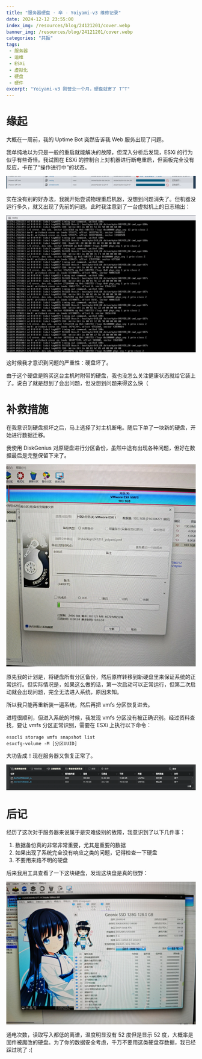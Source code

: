 ```yaml
---
title: "服务器硬盘 · 卒 - Yoiyami-v3 维修记录"
date: 2024-12-12 23:55:00
index_img: /resources/blog/24121201/cover.webp
banner_img: /resources/blog/24121201/cover.webp
categories: "共振"
tags:
 - 服务器
 - 运维
 - ESXi
 - 虚拟化
 - 硬盘
 - 硬件
excerpt: "Yoiyami-v3 刚营业一个月，硬盘就寄了 T^T"
---
```


# 缘起

大概在一周前，我的 Uptime Bot 突然告诉我 Web 服务出现了问题。

我单纯地以为只是一般的重启就能解决的故障，但深入分析后发现，ESXi 的行为似乎有些奇怪。我试图在 ESXi 的控制台上对机器进行断电重启，但面板完全没有反应，卡在了“操作进行中”的状态。

![（它甚至运行了十个小时）](./resources/blog/24121201/2.webp)

实在没有别的好办法，我就开始尝试物理重启机器，没想到问题消失了。但机器没运行多久，就又出现了先前的问题。此时我注意到了一台虚拟机上的日志输出：

![](./resources/blog/24121201/1.webp)

这时候我才意识到问题的严重性：硬盘坏了。

由于这个硬盘是购买这台主机时附带的硬盘，我也没怎么关注健康状态就给它装上了。说白了就是想到了会出问题，但没想到问题来得这么快（

# 补救措施

在我意识到硬盘损坏之后，马上选择了对主机断电。随后下单了一块新的硬盘，开始进行数据迁移。

我使用 DiskGenius 对原硬盘进行分区备份，虽然中途有出现各种问题，但好在数据最后是完整保留下来了。

![](./resources/blog/24121201/3.webp)

原先我的计划是，将硬盘所有分区备份，然后原样转移到新硬盘里来保证系统的正常运行。但实际情况是，如果这么做的话，第一次启动可以正常运行，但第二次启动就会出现问题，完全无法进入系统，原因未知。

所以我只能再重新装一遍系统，然后再把 vmfs 分区恢复进去。

进程很顺利，但进入系统的时候，我发现 vmfs 分区没有被正确识别。经过资料查找，要让 vmfs 分区正常识别，需要在 ESXi 上执行以下命令：

```
esxcli storage vmfs snapshot list
esxcfg-volume -M [分区UUID]
```

大功告成！现在服务器又恢复正常了。

![](./resources/blog/24121201/4.webp)

# 后记

经历了这次对于服务器来说属于是灾难级别的故障，我意识到了以下几件事：

1. 数据备份真的非常非常重要，尤其是重要的数据
2. 如果出现了系统完全没有响应之类的问题，记得检查一下硬盘
3. 不要用来路不明的硬盘

后来我用工具查看了一下这块硬盘，发现这块盘是真的很野：

![](./resources/blog/24121201/5.webp)

通电次数，读取写入都低的离谱，温度明显没有 52 度但是显示 52 度，大概率是固件被魔改的硬盘。为了你的数据安全考虑，千万不要用这类硬盘存数据，我已经踩过坑了 :(